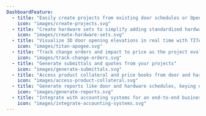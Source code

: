 ```yaml
---
DashboardFeature:
  - title: "Easily create projects from existing door schedules or Openings Studio™"
    icon: "images/create-projects.svg"
  - title: "Create hardware sets to simplify adding standardized hardware to door openings"
    icon: "images/create-hardware-sets.svg"
  - title: "Visualize 3D door opening elevations in real time with TITAN APOGEE"
    icon: "images/titan-apogee.svg"
  - title: "Track change orders and impact to price as the project evolves"
    icon: "images/track-change-orders.svg"
  - title: "Generate submittals and quotes from your projects"
    icon: "images/generate-submittals.svg"
  - title: "Access product collateral and price books from door and hardware manufacturers"
    icon: "images/access-product-collateral.svg"
  - title: "Generate reports like door and hardware schedules, keying data and material cost"
    icon: "images/generate-reports.svg"
  - title: "Integrate with accounting systems for an end-to-end business experience"
    icon: "images/integrate-accounting-systems.svg"
---
```

